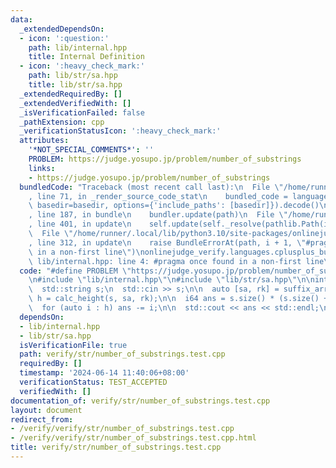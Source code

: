 ```yaml
---
data:
  _extendedDependsOn:
  - icon: ':question:'
    path: lib/internal.hpp
    title: Internal Definition
  - icon: ':heavy_check_mark:'
    path: lib/str/sa.hpp
    title: lib/str/sa.hpp
  _extendedRequiredBy: []
  _extendedVerifiedWith: []
  _isVerificationFailed: false
  _pathExtension: cpp
  _verificationStatusIcon: ':heavy_check_mark:'
  attributes:
    '*NOT_SPECIAL_COMMENTS*': ''
    PROBLEM: https://judge.yosupo.jp/problem/number_of_substrings
    links:
    - https://judge.yosupo.jp/problem/number_of_substrings
  bundledCode: "Traceback (most recent call last):\n  File \"/home/runner/.local/lib/python3.10/site-packages/onlinejudge_verify/documentation/build.py\"\
    , line 71, in _render_source_code_stat\n    bundled_code = language.bundle(stat.path,\
    \ basedir=basedir, options={'include_paths': [basedir]}).decode()\n  File \"/home/runner/.local/lib/python3.10/site-packages/onlinejudge_verify/languages/cplusplus.py\"\
    , line 187, in bundle\n    bundler.update(path)\n  File \"/home/runner/.local/lib/python3.10/site-packages/onlinejudge_verify/languages/cplusplus_bundle.py\"\
    , line 401, in update\n    self.update(self._resolve(pathlib.Path(included), included_from=path))\n\
    \  File \"/home/runner/.local/lib/python3.10/site-packages/onlinejudge_verify/languages/cplusplus_bundle.py\"\
    , line 312, in update\n    raise BundleErrorAt(path, i + 1, \"#pragma once found\
    \ in a non-first line\")\nonlinejudge_verify.languages.cplusplus_bundle.BundleErrorAt:\
    \ lib/internal.hpp: line 4: #pragma once found in a non-first line\n"
  code: "#define PROBLEM \"https://judge.yosupo.jp/problem/number_of_substrings\"\n\
    \n#include \"lib/internal.hpp\"\n#include \"lib/str/sa.hpp\"\n\nint main()\n{\n\
    \  std::string s;\n  std::cin >> s;\n\n  auto [sa, rk] = suffix_array(s);\n  auto\
    \ h = calc_height(s, sa, rk);\n\n  i64 ans = s.size() * (s.size() + 1) / 2;\n\
    \  for (auto i : h) ans -= i;\n\n  std::cout << ans << std::endl;\n}\n"
  dependsOn:
  - lib/internal.hpp
  - lib/str/sa.hpp
  isVerificationFile: true
  path: verify/str/number_of_substrings.test.cpp
  requiredBy: []
  timestamp: '2024-06-14 11:40:06+08:00'
  verificationStatus: TEST_ACCEPTED
  verifiedWith: []
documentation_of: verify/str/number_of_substrings.test.cpp
layout: document
redirect_from:
- /verify/verify/str/number_of_substrings.test.cpp
- /verify/verify/str/number_of_substrings.test.cpp.html
title: verify/str/number_of_substrings.test.cpp
---
```

